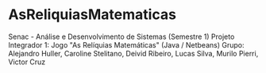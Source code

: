# AsReliquiasMatematicas
Senac - Análise e Desenvolvimento de Sistemas (Semestre 1)
Projeto Integrador 1: Jogo "As Relíquias Matemáticas" (Java / Netbeans)
Grupo: Alejandro Huller, Caroline Stelitano, Deivid Ribeiro, Lucas Silva, Murilo Pierri, Victor Cruz
